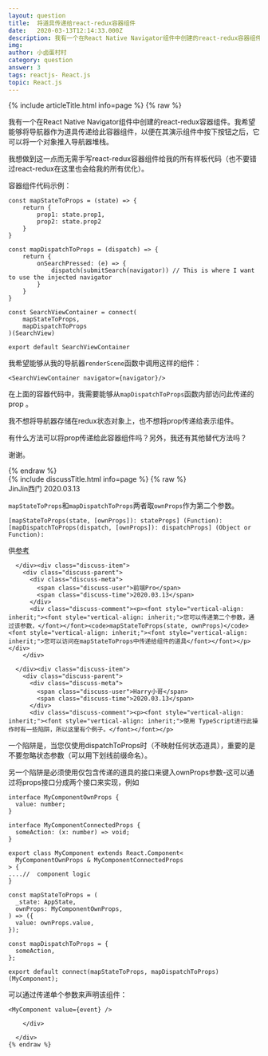 ```yaml
---
layout: question
title:  将道具传递给react-redux容器组件
date:   2020-03-13T12:14:33.000Z
description: 我有一个在React Native Navigator组件中创建的react-redux容器组件。我希望能够将导航器作为道具传递给此容器组件，以便在其演示...
img: 
author: 小卤蛋村村
category: question
answer: 3
tags: reactjs- React.js
topic: React.js
---
```

<div class="article-root">
  <div class="article">
    {% include articleTitle.html info=page %}
    {% raw %}
    <div class="article-content"><p><font style="vertical-align: inherit;"><font style="vertical-align: inherit;">我有一个在React Native Navigator组件中创建的react-redux容器组件。</font><font style="vertical-align: inherit;">我希望能够将导航器作为道具传递给此容器组件，以便在其演示组件中按下按钮之后，它可以将一个对象推入导航器堆栈。</font></font></p>

<p><font style="vertical-align: inherit;"><font style="vertical-align: inherit;">我想做到这一点而无需手写react-redux容器组件给我的所有样板代码（也不要错过react-redux在这里也会给我的所有优化）。</font></font></p>

<p><font style="vertical-align: inherit;"><font style="vertical-align: inherit;">容器组件代码示例：</font></font></p>

<pre><code>const mapStateToProps = (state) =&gt; {<font></font>
    return {<font></font>
        prop1: state.prop1,<font></font>
        prop2: state.prop2<font></font>
    }<font></font>
}<font></font>
<font></font>
const mapDispatchToProps = (dispatch) =&gt; {<font></font>
    return {<font></font>
        onSearchPressed: (e) =&gt; {<font></font>
            dispatch(submitSearch(navigator)) // This is where I want to use the injected navigator<font></font>
        }<font></font>
    }<font></font>
}<font></font>
<font></font>
const SearchViewContainer = connect(<font></font>
    mapStateToProps,<font></font>
    mapDispatchToProps<font></font>
)(SearchView)<font></font>
<font></font>
export default SearchViewContainer<font></font>
</code></pre>

<p><font style="vertical-align: inherit;"><font style="vertical-align: inherit;">我希望能够从我的导航器</font></font><code>renderScene</code><font style="vertical-align: inherit;"><font style="vertical-align: inherit;">函数中</font><font style="vertical-align: inherit;">调用这样的组件</font><font style="vertical-align: inherit;">：</font></font></p>

<pre><code>&lt;SearchViewContainer navigator={navigator}/&gt;
</code></pre>

<p><font style="vertical-align: inherit;"><font style="vertical-align: inherit;">在上面的容器代码中，我需要能够从</font></font><code>mapDispatchToProps</code><font style="vertical-align: inherit;"><font style="vertical-align: inherit;">函数</font><font style="vertical-align: inherit;">内部访问此传递的prop </font><font style="vertical-align: inherit;">。</font></font></p>

<p><font style="vertical-align: inherit;"><font style="vertical-align: inherit;">我不想将导航器存储在redux状态对象上，也不想将prop传递给表示组件。</font></font></p>

<p><font style="vertical-align: inherit;"><font style="vertical-align: inherit;">有什么方法可以将prop传递给此容器组件吗？</font><font style="vertical-align: inherit;">另外，我还有其他替代方法吗？</font></font></p>

<p><font style="vertical-align: inherit;"><font style="vertical-align: inherit;">谢谢。</font></font></p></div>
    {% endraw %}
  </div>

  <div class="discuss-wrapper">
    {% include discussTitle.html info=page %}
    {% raw %}
    <div class="discuss-item">
        <div class="discuss-parent">
          <div class="discuss-meta">
            <span class="discuss-user">JinJin西门</span>
            <span class="discuss-time">2020.03.13</span>
          </div>
          <div class="discuss-comment"><p><code>mapStateToProps</code><font style="vertical-align: inherit;"><font style="vertical-align: inherit;">和</font></font><code>mapDispatchToProps</code><font style="vertical-align: inherit;"><font style="vertical-align: inherit;">两者取</font></font><code>ownProps</code><font style="vertical-align: inherit;"><font style="vertical-align: inherit;">作为第二个参数。</font></font><br></p>

<pre><code>[mapStateToProps(state, [ownProps]): stateProps] (Function):<font></font>
[mapDispatchToProps(dispatch, [ownProps]): dispatchProps] (Object or Function):<font></font>
</code></pre>

<p><font style="vertical-align: inherit;"><font style="vertical-align: inherit;">供</font></font><a href="https://github.com/reduxjs/react-redux/blob/master/docs/api/connect.md#mapstatetoprops-state-ownprops--object" rel="noreferrer"><font style="vertical-align: inherit;"><font style="vertical-align: inherit;">参考</font></font></a></p></div>
        </div>
        
      </div><div class="discuss-item">
        <div class="discuss-parent">
          <div class="discuss-meta">
            <span class="discuss-user">前端Pro</span>
            <span class="discuss-time">2020.03.13</span>
          </div>
          <div class="discuss-comment"><p><font style="vertical-align: inherit;"><font style="vertical-align: inherit;">您可以传递第二个参数，通过该参数，</font></font><code>mapStateToProps(state, ownProps)</code><font style="vertical-align: inherit;"><font style="vertical-align: inherit;">您可以访问在mapStateToProps中传递给组件的道具</font></font></p></div>
        </div>
        
      </div><div class="discuss-item">
        <div class="discuss-parent">
          <div class="discuss-meta">
            <span class="discuss-user">Harry小哥</span>
            <span class="discuss-time">2020.03.13</span>
          </div>
          <div class="discuss-comment"><p><font style="vertical-align: inherit;"><font style="vertical-align: inherit;">使用 TypeScript进行此操作时有一些陷阱，所以这里有个例子。</font></font></p>

<p><font style="vertical-align: inherit;"><font style="vertical-align: inherit;">一个陷阱是，当您仅使用dispatchToProps时（不映射任何状态道具），重要的是不要忽略状态参数（可以用下划线前缀命名）。</font></font></p>

<p><font style="vertical-align: inherit;"><font style="vertical-align: inherit;">另一个陷阱是必须使用仅包含传递的道具的接口来键入ownProps参数-这可以通过将props接口分成两个接口来实现，例如</font></font></p>

<pre><code>interface MyComponentOwnProps {<font></font>
  value: number;<font></font>
}<font></font>
<font></font>
interface MyComponentConnectedProps {<font></font>
  someAction: (x: number) =&gt; void;<font></font>
}<font></font>
<font></font>
export class MyComponent extends React.Component&lt;<font></font>
  MyComponentOwnProps &amp; MyComponentConnectedProps<font></font>
&gt; {<font></font>
....//  component logic<font></font>
}<font></font>
<font></font>
const mapStateToProps = (<font></font>
  _state: AppState,<font></font>
  ownProps: MyComponentOwnProps,<font></font>
) =&gt; ({<font></font>
  value: ownProps.value,<font></font>
});<font></font>
<font></font>
const mapDispatchToProps = {<font></font>
  someAction,<font></font>
};<font></font>
<font></font>
export default connect(mapStateToProps, mapDispatchToProps)(MyComponent);<font></font>
</code></pre>

<p><font style="vertical-align: inherit;"><font style="vertical-align: inherit;">可以通过传递单个参数来声明该组件：</font></font></p>

<pre><code>&lt;MyComponent value={event} /&gt;
</code></pre></div>
        </div>
        
      </div>
    {% endraw %}
  </div>
<div>
